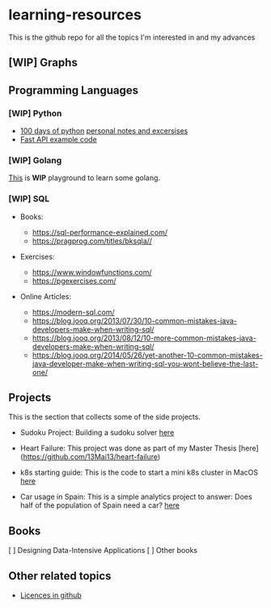 # learning-resources

This is the github repo for all the topics I'm interested in and my advances

## [WIP] Graphs

## Programming Languages

### [WIP] Python

* [100 days of python](https://www.udemy.com/course/100-days-of-code/) [personal notes and excersises](https://github.com/BetaLyrae/mai)
* [Fast API example code]()

### [WIP] Golang

[This](https://github.com/13Mai13/golang101/blob/main/README.md) is **WIP** playground to learn some golang.

### [WIP] SQL

* Books: 
  * https://sql-performance-explained.com/
  * https://pragprog.com/titles/bksqla// 

* Exercises:
  * https://www.windowfunctions.com/ 
  * https://pgexercises.com/ 

* Online Articles:
  * https://modern-sql.com/ 
  * https://blog.jooq.org/2013/07/30/10-common-mistakes-java-developers-make-when-writing-sql/ 
  * https://blog.jooq.org/2013/08/12/10-more-common-mistakes-java-developers-make-when-writing-sql/ 
  * https://blog.jooq.org/2014/05/26/yet-another-10-common-mistakes-java-developer-make-when-writing-sql-you-wont-believe-the-last-one/ 

## Projects

This is the section that collects some of the side projects. 

* Sudoku Project: Building a sudoku solver [here](content/projects/sudoku-project/README.md)

* Heart Failure: This project was done as part of my Master Thesis [here] (https://github.com/13Mai13/heart-failure)

* k8s starting guide: This is the code to start a mini k8s cluster in MacOS [here](https://github.com/13Mai13/k8s)

* Car usage in Spain: This is a simple analytics project to answer: Does half of the population of Spain need a car? [here](https://github.com/13Mai13/da-car-need-es)

## Books

[ ] Designing Data-Intensive Applications
[ ] Other books

## Other related topics

* [Licences in github](content/other_related_topics/licenses/README.md)
